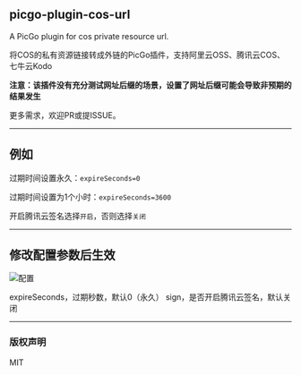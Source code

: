 ## picgo-plugin-cos-url

A PicGo plugin for cos private resource url.

将COS的私有资源链接转成外链的PicGo插件，支持阿里云OSS、腾讯云COS、七牛云Kodo

<strong>注意：该插件没有充分测试网址后缀的场景，设置了网址后缀可能会导致非预期的结果发生</strong>

更多需求，欢迎PR或提ISSUE。

---

## 例如

过期时间设置永久：`expireSeconds=0`

过期时间设置为1个小时：`expireSeconds=3600`

开启腾讯云签名选择`开启`，否则选择`关闭`

---

## 修改配置参数后生效

![配置](https://img.xiaoying.org.cn/img/20250626222527405.png)

expireSeconds，过期秒数，默认0（永久）
sign，是否开启腾讯云签名，默认关闭

---
### 版权声明

MIT


